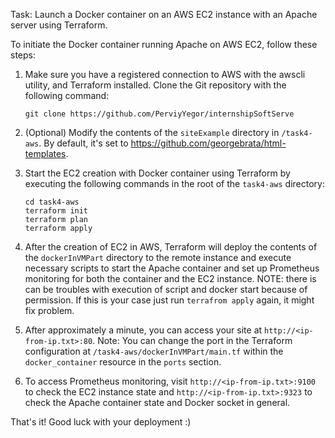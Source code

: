Task: Launch a Docker container on an AWS EC2 instance with an Apache server using Terraform.

To initiate the Docker container running Apache on AWS EC2, follow these steps:

1. Make sure you have a registered connection to AWS with the awscli utility, and Terraform installed. Clone the Git repository with the following command:
   ```
   git clone https://github.com/PerviyYegor/internshipSoftServe
   ```

2. (Optional) Modify the contents of the `siteExample` directory in `/task4-aws`. By default, it's set to https://github.com/georgebrata/html-templates.

3. Start the EC2 creation with Docker container using Terraform by executing the following commands in the root of the `task4-aws` directory:
    ```
    cd task4-aws
    terraform init
    terraform plan
    terraform apply
    ```

4. After the creation of EC2 in AWS, Terraform will deploy the contents of the `dockerInVMPart` directory to the remote instance and execute necessary scripts to start the Apache container and set up Prometheus monitoring for both the container and the EC2 instance.
NOTE: there is can be troubles with execution of script and docker start because of permission. If this is your case just run ```terrafrom apply``` again, it might fix problem.
5. After approximately a minute, you can access your site at `http://<ip-from-ip.txt>:80`. Note: You can change the port in the Terraform configuration at `/task4-aws/dockerInVMPart/main.tf` within the `docker_container` resource in the `ports` section.

6. To access Prometheus monitoring, visit `http://<ip-from-ip.txt>:9100` to check the EC2 instance state and `http://<ip-from-ip.txt>:9323` to check the Apache container state and Docker socket in general.

That's it! Good luck with your deployment :)
